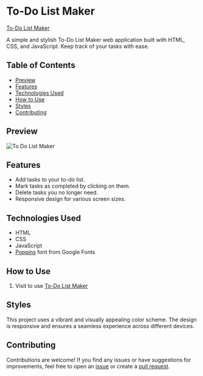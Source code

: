 # To-Do List Maker

[To-Do List Maker](https://umar-ashraf09.github.io/To-Do-List-Maker/)

A simple and stylish To-Do List Maker web application built with HTML, CSS, and JavaScript. Keep track of your tasks with ease.

## Table of Contents

- [Preview](#preview)
- [Features](#features)
- [Technologies Used](#technologies-used)
- [How to Use](#how-to-use)
- [Styles](#styles)
- [Contributing](#contributing)

## Preview

![To Do List Maker](https://github.com/Umar-Ashraf09/To-Do-List-Maker/assets/92431008/b7f96b92-eed7-408a-b252-8719b93d7ca0)


## Features

- Add tasks to your to-do list.
- Mark tasks as completed by clicking on them.
- Delete tasks you no longer need.
- Responsive design for various screen sizes.

## Technologies Used
- HTML
- CSS
- JavaScript
- [Poppins](https://fonts.google.com/specimen/Poppins) font from Google Fonts

## How to Use

1. Visit to use [To-Do List Maker](https://umar-ashraf09.github.io/To-Do-List-Maker/)

## Styles

This project uses a vibrant and visually appealing color scheme. The design is responsive and ensures a seamless experience across different devices.

## Contributing

Contributions are welcome! If you find any issues or have suggestions for improvements, feel free to open an [issue](https://github.com/your-username/to-do-list-maker/issues) or create a [pull request](https://github.com/your-username/to-do-list-maker/pulls).

